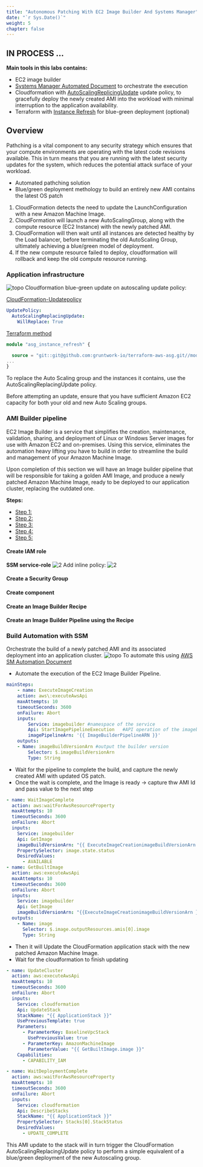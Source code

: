 ```yaml
---
title: "Autonomous Patching With EC2 Image Builder And Systems Manager"
date: "`r Sys.Date()`"
weight: 5
chapter: false
---
```


## IN PROCESS ...




**Main tools in this labs contains:**

- EC2 image builder
- [Systems Manager Automated Document](https://aws.amazon.com/systems-manager/) to orchestrate the execution
- Cloudformation with [AutoScalingReplicingUpdate](https://docs.aws.amazon.com/AWSCloudFormation/latest/UserGuide/aws-attribute-updatepolicy.html) update policy, to gracefully deploy the newly created AMI into the workload with minimal interruption to the application availability.
- Terraform with [Instance Refresh](https://docs.aws.amazon.com/autoscaling/ec2/userguide/instance-refresh-overview.html) for blue-green deployment (optional)

## Overview

Pathching is a vital component to any security strategy which ensures that your compute environments are operating with the latest code revisions available. This in turn means that you are running with the latest security updates for the system, which reduces the potential attack surface of your workload.

- Automated pathching solution
- Blue/green deployment methology to build an entirely new AMI contains the latest OS patch

1. CloudFormation detects the need to update the LaunchConfiguration with a new Amazon Machine Image.
2. CloudFormation will launch a new AutoScalingGroup, along with the compute resource (EC2 Instance) with the newly patched AMI.
3. CloudFormation will then wait until all instances are detected healthy by the Load balancer, before terminating the old AutoScaling Group, ultimately achieving a blue/green model of deployment.
4. If the new compute resource failed to deploy, cloudformation will rollback and keep the old compute resource running.

### Application infrastructure

![topo](/AWS-Security-Workshop/images/well_4/topo.png)
Cloudformation blue-green update on autoscaling update policy:

[CloudFormation-Updatepolicy](https://docs.aws.amazon.com/AWSCloudFormation/latest/UserGuide/aws-attribute-updatepolicy.html)

```yaml
UpdatePolicy:
  AutoScalingReplacingUpdate:
    WillReplace: True
```

[Terraform method](https://github.com/orgs/gruntwork-io/discussions/800)

```tf
module "asg_instance_refresh" {

  source = "git::git@github.com:gruntwork-io/terraform-aws-asg.git//modules/asg-instance-refresh?ref=v0.21.15"
...
}
```

To replace the Auto Scaling group and the instances it contains, use the AutoScalingReplacingUpdate policy.

Before attempting an update, ensure that you have sufficient Amazon EC2 capacity for both your old and new Auto Scaling groups.

### AMI Builder pipeline

EC2 Image Builder is a service that simplifies the creation, maintenance, validation, sharing, and deployment of Linux or Windows Server images for use with Amazon EC2 and on-premises. Using this service, eliminates the automation heavy lifting you have to build in order to streamline the build and management of your Amazon Machine Image.

Upon completion of this section we will have an Image builder pipeline that will be responsible for taking a golden AMI Image, and produce a newly patched Amazon Machine Image, ready to be deployed to our application cluster, replacing the outdated one.

**Steps:**

- [Step 1: ](#create-iam-role)
- [Step 2: ](#create-a-security-group)
- [Step 3: ](#create-component)
- [Step 4: ](#create-an-image-builder-recipe)
- [Step 5: ](#create-an-image-builder-pipeline-using-the-recipe)

#### Create IAM role

**SSM service-role**
![2](/AWS-Security-Workshop/images/well_4/2-2.PNG)
Add inline policy:
![2](/AWS-Security-Workshop/images/well_4/2-3.PNG)

#### Create a Security Group

#### Create component

#### Create an Image Builder Recipe

#### Create an Image Builder Pipeline using the Recipe

### Build Automation with SSM

Orchestrate the build of a newly patched AMI and its associated deployment into an application cluster.
![topo](/AWS-Security-Workshop/images/well_4/topo2.png)
To automate this using [AWS SM Automation Document](https://docs.aws.amazon.com/systems-manager/latest/userguide/automation-documents.html)

- Automate the execution of the EC2 Image Builder Pipeline.

```yaml
mainSteps:
    - name: ExecuteImageCreation
    action: aws\:executeAwsApi
    maxAttempts: 10
    timeoutSeconds: 3600
    onFailure: Abort
    inputs:
        Service: imagebuilder #namespace of the service
        Api: StartImagePipelineExecution   #API operation of the imagebuilder
        imagePipelineArn: '{{ ImageBuilderPipelineARN }}'
    outputs:
    - Name: imageBuildVersionArn #output the builder version
        Selector: $.imageBuildVersionArn
        Type: String

```

- Wait for the pipeline to complete the build, and capture the newly created AMI with updated OS patch.
- Once the wait is complete, and the Image is ready -> capture thw AMI Id and pass value to the next step

```yaml
- name: WaitImageComplete
  action: aws:waitForAwsResourceProperty
  maxAttempts: 10
  timeoutSeconds: 3600
  onFailure: Abort
  inputs:
    Service: imagebuilder
    Api: GetImage
    imageBuildVersionArn: "{{ ExecuteImageCreationimageBuildVersionArn }}"
    PropertySelector: image.state.status
    DesiredValues:
      - AVAILABLE
- name: GetBuiltImage
  action: aws:executeAwsApi
  maxAttempts: 10
  timeoutSeconds: 3600
  onFailure: Abort
  inputs:
    Service: imagebuilder
    Api: GetImage
    imageBuildVersionArn: "{{ExecuteImageCreationimageBuildVersionArn }}"
  outputs:
    - Name: image
      Selector: $.image.outputResources.amis[0].image
      Type: String
```

- Then it will Update the CloudFormation application stack with the new patched Amazon Machine Image.
- Wait for the cloudformation to finish updating

```yaml
- name: UpdateCluster
  action: aws:executeAwsApi
  maxAttempts: 10
  timeoutSeconds: 3600
  onFailure: Abort
  inputs:
    Service: cloudformation
    Api: UpdateStack
    StackName: "{{ ApplicationStack }}"
    UsePreviousTemplate: true
    Parameters:
      - ParameterKey: BaselineVpcStack
        UsePreviousValue: true
      - ParameterKey: AmazonMachineImage
        ParameterValue: "{{ GetBuiltImage.image }}"
    Capabilities:
      - CAPABILITY_IAM

- name: WaitDeploymentComplete
  action: aws:waitForAwsResourceProperty
  maxAttempts: 10
  timeoutSeconds: 3600
  onFailure: Abort
  inputs:
    Service: cloudformation
    Api: DescribeStacks
    StackName: "{{ ApplicationStack }}"
    PropertySelector: Stacks[0].StackStatus
    DesiredValues:
      - UPDATE_COMPLETE
```

This AMI update to the stack will in turn trigger the CloudFormation AutoScalingReplacingUpdate policy to perform a simple equivalent of a blue/green deployment of the new Autoscaling group.
